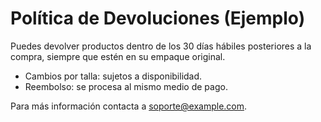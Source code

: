 # Política de Devoluciones (Ejemplo)

Puedes devolver productos dentro de los 30 días hábiles posteriores a la compra, siempre que estén en su empaque original.

- Cambios por talla: sujetos a disponibilidad.
- Reembolso: se procesa al mismo medio de pago.

Para más información contacta a soporte@example.com.
